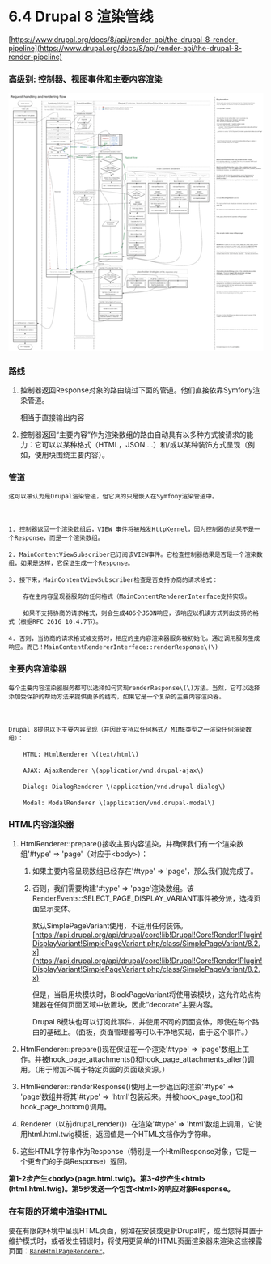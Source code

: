 # 6.4 Drupal 8 渲染管线

[https://www.drupal.org/docs/8/api/render-api/the-drupal-8-render-pipeline](https://www.drupal.org/docs/8/api/render-api/the-drupal-8-render-pipeline)

### 高级别: 控制器、视图事件和主要内容渲染

![](/assets/11.png)

### 路线

1. 控制器返回Response对象的路由绕过下面的管道。他们直接依靠Symfony渲染管道。

   相当于直接输出内容

1. 控制器返回“主要内容”作为渲染数组的路由自动具有以多种方式被请求的能力：它可以以某种格式（HTML，JSON ...）和/或以某种装饰方式呈现（例如，使用块围绕主要内容）。

### 管道

```
这可以被认为是Drupal渲染管道，但它真的只是嵌入在Symfony渲染管道中。



1. 控制器返回一个渲染数组后，VIEW 事件将被触发HttpKernel，因为控制器的结果不是一个Response，而是一个渲染数组。

2. MainContentViewSubscriber已订阅该VIEW事件。它检查控制器结果是否是一个渲染数组，如果是这样，它保证生成一个Response。

3. 接下来，MainContentViewSubscriber检查是否支持协商的请求格式：

    存在主内容呈现器服务的任何格式（MainContentRendererInterface支持实现。

    如果不支持协商的请求格式，则会生成406个JSON响应，该响应以机读方式列出支持的格式（根据RFC 2616 10.4.7节）。

4. 否则，当协商的请求格式被支持时，相应的主内容渲染器服务被初始化。通过调用服务生成响应。而已！MainContentRendererInterface::renderResponse\(\)
```

### 主要内容渲染器

```
每个主要内容渲染器服务都可以选择如何实现renderResponse\(\)方法。当然，它可以选择添加受保护的帮助方法来提供更多的结构，如果它是一个复杂的主要内容渲染器。



Drupal 8提供以下主要内容呈现（并因此支持以任何格式/ MIME类型之一渲染任何渲染数组）：

    HTML: HtmlRenderer \(text/html\)

    AJAX: AjaxRenderer \(application/vnd.drupal-ajax\)

    Dialog: DialogRenderer \(application/vnd.drupal-dialog\)

    Modal: ModalRenderer \(application/vnd.drupal-modal\)
```

### HTML内容渲染器

1. HtmlRenderer::prepare\(\)接收主要内容渲染，并确保我们有一个渲染数组'\#type' =&gt; 'page'（对应于&lt;body&gt;）：

   1. 如果主要内容呈现数组已经存在'\#type' =&gt; 'page'，那么我们就完成了。

   2. 否则，我们需要构建'\#type' =&gt; 'page'渲染数组。该RenderEvents::SELECT\_PAGE\_DISPLAY\_VARIANT事件被分派，选择页面显示变体。

      默认SimplePageVariant使用，不适用任何装饰。[https://api.drupal.org/api/drupal/core!lib!Drupal!Core!Render!Plugin!DisplayVariant!SimplePageVariant.php/class/SimplePageVariant/8.2.x](https://api.drupal.org/api/drupal/core!lib!Drupal!Core!Render!Plugin!DisplayVariant!SimplePageVariant.php/class/SimplePageVariant/8.2.x)

      但是，当启用块模块时，BlockPageVariant将使用该模块，这允许站点构建器在任何页面区域中放置块，因此“decorate”主要内容。

      Drupal 8模块也可以订阅此事件，并使用不同的页面变体，即使在每个路由的基础上。（面板，页面管理器等可以干净地实现，由于这个事件。）

2. HtmlRenderer::prepare\(\)现在保证在一个渲染'\#type' =&gt; 'page'数组上工作。并被hook\_page\_attachments\(\)和hook\_page\_attachments\_alter\(\)调用。（用于附加不属于特定页面的页面级资源。）

3. HtmlRenderer::renderResponse\(\)使用上一步返回的渲染'\#type' =&gt; 'page'数组并将其'\#type' =&gt; 'html'包装起来。并被hook\_page\_top\(\)和hook\_page\_bottom\(\)调用。

4. Renderer（以前drupal\_render\(\)）在渲染'\#type' =&gt; 'html'数组上调用，它使用html.html.twig模板，返回值是一个HTML文档作为字符串。

5. 这些HTML字符串作为Response（特别是一个HtmlResponse对象，它是一个更专门的子类Response）返回。

**第1-2步产生&lt;body&gt;\(page.html.twig\)。第3-4步产生&lt;html&gt;\(html.html.twig\)。第5步发送一个包含&lt;html&gt;的响应对象Response。**

### 在有限的环境中渲染HTML

要在有限的环境中呈现HTML页面，例如在安装或更新Drupal时，或当您将其置于维护模式时，或者发生错误时，将使用更简单的HTML页面渲染器来渲染这些裸露页面：[`BareHtmlPageRenderer`](https://api.drupal.org/api/drupal/core!lib!Drupal!Core!Render!BareHtmlPageRenderer.php/class/BareHtmlPageRenderer/8)。

